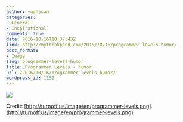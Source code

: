 ```yaml
---
author: vguhesan
categories:
- General
- Inspirational
comments: true
date: 2016-10-16T18:37:43Z
link: http://mythinkpond.com/2016/10/16/programmer-levels-humor/
post_format:
- Image
slug: programmer-levels-humor
title: Programmer Levels - humor
url: /2016/10/16/programmer-levels-humor/
wordpress_id: 1152
---
```


![](http://turnoff.us/image/en/programmer-levels.png)

Credit: [http://turnoff.us/image/en/programmer-levels.png](http://turnoff.us/image/en/programmer-levels.png)
